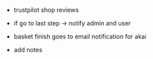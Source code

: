 - trustpilot shop reviews

- if go to last step -> notify admin and user
- basket finish goes to email notification for akai
- add notes
